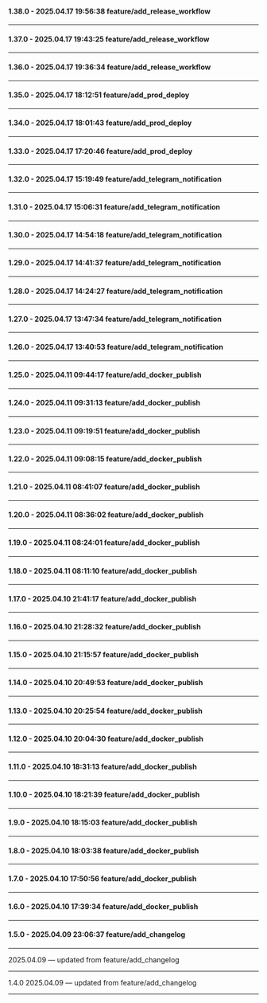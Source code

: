 #### 1.38.0 - 2025.04.17 19:56:38 feature/add_release_workflow
---
#### 1.37.0 - 2025.04.17 19:43:25 feature/add_release_workflow
---
#### 1.36.0 - 2025.04.17 19:36:34 feature/add_release_workflow
---
#### 1.35.0 - 2025.04.17 18:12:51 feature/add_prod_deploy
---
#### 1.34.0 - 2025.04.17 18:01:43 feature/add_prod_deploy
---
#### 1.33.0 - 2025.04.17 17:20:46 feature/add_prod_deploy
---
#### 1.32.0 - 2025.04.17 15:19:49 feature/add_telegram_notification
---
#### 1.31.0 - 2025.04.17 15:06:31 feature/add_telegram_notification
---
#### 1.30.0 - 2025.04.17 14:54:18 feature/add_telegram_notification
---
#### 1.29.0 - 2025.04.17 14:41:37 feature/add_telegram_notification
---
#### 1.28.0 - 2025.04.17 14:24:27 feature/add_telegram_notification
---
#### 1.27.0 - 2025.04.17 13:47:34 feature/add_telegram_notification
---
#### 1.26.0 - 2025.04.17 13:40:53 feature/add_telegram_notification
---
#### 1.25.0 - 2025.04.11 09:44:17 feature/add_docker_publish
---
#### 1.24.0 - 2025.04.11 09:31:13 feature/add_docker_publish
---
#### 1.23.0 - 2025.04.11 09:19:51 feature/add_docker_publish
---
#### 1.22.0 - 2025.04.11 09:08:15 feature/add_docker_publish
---
#### 1.21.0 - 2025.04.11 08:41:07 feature/add_docker_publish
---
#### 1.20.0 - 2025.04.11 08:36:02 feature/add_docker_publish
---
#### 1.19.0 - 2025.04.11 08:24:01 feature/add_docker_publish
---
#### 1.18.0 - 2025.04.11 08:11:10 feature/add_docker_publish
---
#### 1.17.0 - 2025.04.10 21:41:17 feature/add_docker_publish
---
#### 1.16.0 - 2025.04.10 21:28:32 feature/add_docker_publish
---
#### 1.15.0 - 2025.04.10 21:15:57 feature/add_docker_publish
---
#### 1.14.0 - 2025.04.10 20:49:53 feature/add_docker_publish
---
#### 1.13.0 - 2025.04.10 20:25:54 feature/add_docker_publish
---
#### 1.12.0 - 2025.04.10 20:04:30 feature/add_docker_publish
---
#### 1.11.0 - 2025.04.10 18:31:13 feature/add_docker_publish
---
#### 1.10.0 - 2025.04.10 18:21:39 feature/add_docker_publish
---
#### 1.9.0 - 2025.04.10 18:15:03 feature/add_docker_publish
---
#### 1.8.0 - 2025.04.10 18:03:38 feature/add_docker_publish
---
#### 1.7.0 - 2025.04.10 17:50:56 feature/add_docker_publish
---
#### 1.6.0 - 2025.04.10 17:39:34 feature/add_docker_publish
---
#### 1.5.0 - 2025.04.09 23:06:37 feature/add_changelog
---
 2025.04.09 — updated from feature/add_changelog
***
1.4.0 2025.04.09 — updated from feature/add_changelog
***
